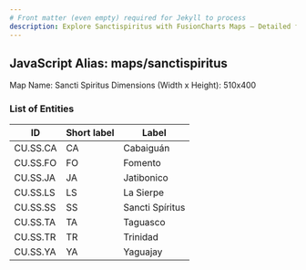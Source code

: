 ```yaml
---
# Front matter (even empty) required for Jekyll to process
description: Explore Sanctispiritus with FusionCharts Maps – Detailed features for seamless integration. Try now & enhance your data visualization today! 
---
```


## JavaScript Alias: maps/sanctispiritus

Map Name: Sancti Spiritus
Dimensions (Width x Height): 510x400





### List of Entities

ID | Short label | Label
---|---|---|
CU.SS.CA|CA|Cabaiguán
CU.SS.FO|FO|Fomento
CU.SS.JA|JA|Jatibonico
CU.SS.LS|LS|La Sierpe
CU.SS.SS|SS|Sancti Spíritus
CU.SS.TA|TA|Taguasco
CU.SS.TR|TR|Trinidad
CU.SS.YA|YA|Yaguajay